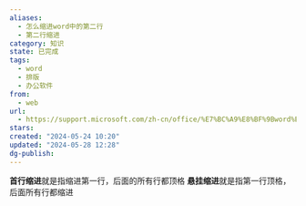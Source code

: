 ```yaml
---
aliases:
  - 怎么缩进word中的第二行
  - 第二行缩进
category: 知识
state: 已完成
tags:
  - word
  - 排版
  - 办公软件
from:
  - web
url:
  - https://support.microsoft.com/zh-cn/office/%E7%BC%A9%E8%BF%9Bword%E4%B8%AD%E7%9A%84%E7%AC%AC%E4%BA%8C%E8%A1%8C-9d1b9955-d08a-4773-a900-d0a9e641279c?ui=zh-cn&rs=zh-cn&ad=cn
stars: 
created: "2024-05-24 10:20"
updated: "2024-05-28 12:28"
dg-publish: 
---
```

**首行缩进**就是指缩进第一行，后面的所有行都顶格
**悬挂缩进**就是指第一行顶格，后面所有行都缩进